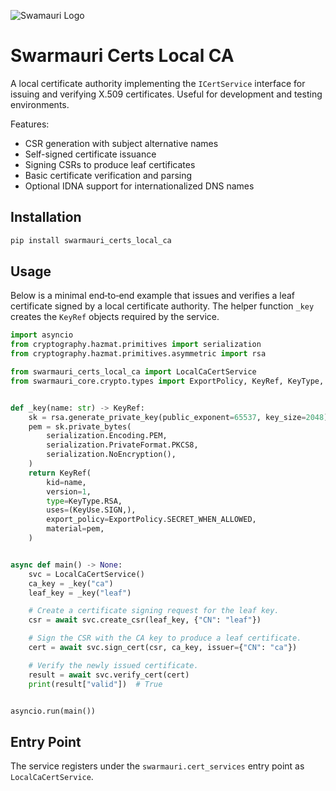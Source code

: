 ![Swamauri Logo](https://res.cloudinary.com/dbjmpekvl/image/upload/v1730099724/Swarmauri-logo-lockup-2048x757_hww01w.png)

# Swarmauri Certs Local CA

A local certificate authority implementing the `ICertService` interface for issuing and verifying X.509 certificates. Useful for development and testing environments.

Features:
- CSR generation with subject alternative names
- Self-signed certificate issuance
- Signing CSRs to produce leaf certificates
- Basic certificate verification and parsing
- Optional IDNA support for internationalized DNS names

## Installation

```bash
pip install swarmauri_certs_local_ca
```

## Usage

Below is a minimal end‑to‑end example that issues and verifies a leaf
certificate signed by a local certificate authority.  The helper function
`_key` creates the ``KeyRef`` objects required by the service.

```python
import asyncio
from cryptography.hazmat.primitives import serialization
from cryptography.hazmat.primitives.asymmetric import rsa

from swarmauri_certs_local_ca import LocalCaCertService
from swarmauri_core.crypto.types import ExportPolicy, KeyRef, KeyType, KeyUse


def _key(name: str) -> KeyRef:
    sk = rsa.generate_private_key(public_exponent=65537, key_size=2048)
    pem = sk.private_bytes(
        serialization.Encoding.PEM,
        serialization.PrivateFormat.PKCS8,
        serialization.NoEncryption(),
    )
    return KeyRef(
        kid=name,
        version=1,
        type=KeyType.RSA,
        uses=(KeyUse.SIGN,),
        export_policy=ExportPolicy.SECRET_WHEN_ALLOWED,
        material=pem,
    )


async def main() -> None:
    svc = LocalCaCertService()
    ca_key = _key("ca")
    leaf_key = _key("leaf")

    # Create a certificate signing request for the leaf key.
    csr = await svc.create_csr(leaf_key, {"CN": "leaf"})

    # Sign the CSR with the CA key to produce a leaf certificate.
    cert = await svc.sign_cert(csr, ca_key, issuer={"CN": "ca"})

    # Verify the newly issued certificate.
    result = await svc.verify_cert(cert)
    print(result["valid"])  # True


asyncio.run(main())
```

## Entry Point

The service registers under the `swarmauri.cert_services` entry point as `LocalCaCertService`.
